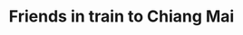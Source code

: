 ---
title: Friends in train to Chiang Mai
category: blog
lat: 18.32448
lng: 99.39093
image: https://s3-us-west-2.amazonaws.com/travels2013/2014-01-09 17:31:37 PST.jpg
observation: 20140109173137PST
---